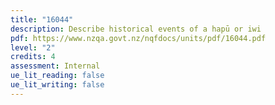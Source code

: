 ```yaml
---
title: "16044"
description: Describe historical events of a hapū or iwi
pdf: https://www.nzqa.govt.nz/nqfdocs/units/pdf/16044.pdf
level: "2"
credits: 4
assessment: Internal
ue_lit_reading: false
ue_lit_writing: false
---
```

